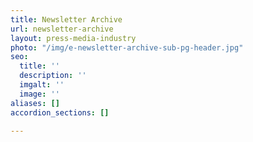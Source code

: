 ```yaml
---
title: Newsletter Archive
url: newsletter-archive
layout: press-media-industry
photo: "/img/e-newsletter-archive-sub-pg-header.jpg"
seo:
  title: ''
  description: ''
  imgalt: ''
  image: ''
aliases: []
accordion_sections: []

---
```

<style type="text/css">
.display_archive {font-family: arial,verdana; font-size: 16px;}
.campaign {line-height: 150%; margin: 5px;}
</style>
<script language="javascript" src="//oregonsadventurecoast.us17.list-manage.com/generate-js/?u=23d20aa9dd6b1cc84d8ba12c6&fid=9248&show=100" type="text/javascript"></script>